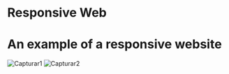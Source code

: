# Responsive Web
# An example of a responsive website

![Capturar1](https://user-images.githubusercontent.com/78997122/153795951-d367b4a3-6e0e-4fe7-8c6a-40757da2337d.PNG)
![Capturar2](https://user-images.githubusercontent.com/78997122/153795961-abcb1f83-9d0a-4889-b628-8175c6a279e0.PNG)
